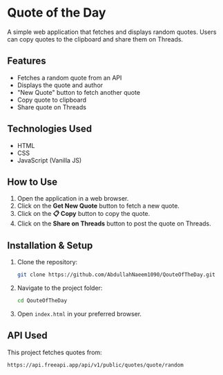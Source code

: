 # Quote of the Day

A simple web application that fetches and displays random quotes. Users can copy quotes to the clipboard and share them on Threads.

## Features

- Fetches a random quote from an API
- Displays the quote and author
- "New Quote" button to fetch another quote
- Copy quote to clipboard
- Share quote on Threads

## Technologies Used

- HTML
- CSS
- JavaScript (Vanilla JS)

## How to Use

1. Open the application in a web browser.
2. Click on the **Get New Quote** button to fetch a new quote.
3. Click on the **📋 Copy** button to copy the quote.
4. Click on the **Share on Threads** button to post the quote on Threads.

## Installation & Setup

1. Clone the repository:
   ```bash
   git clone https://github.com/AbdullahNaeem1090/QouteOfTheDay.git
   ```
2. Navigate to the project folder:
   ```bash
   cd QouteOfTheDay
   ```
3. Open `index.html` in your preferred browser.

## API Used

This project fetches quotes from:
```
https://api.freeapi.app/api/v1/public/quotes/quote/random
```

